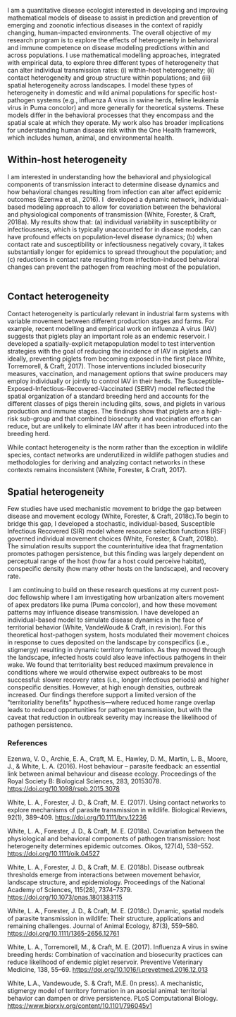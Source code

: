 I am a quantitative disease ecologist interested in developing and improving mathematical models of disease to assist in prediction and prevention of emerging and zoonotic infectious diseases in the context of rapidly changing, human-impacted environments. The overall objective of my research program is to explore the effects of heterogeneity in behavioral and immune competence on disease modeling predictions within and across populations. I use mathematical modelling approaches, integrated with empirical data, to explore three different types of heterogeneity that can alter individual transmission rates: (i) within-host heterogeneity; (ii) contact heterogeneity and group structure within populations; and (iii) spatial heterogeneity across landscapes. I model these types of heterogeneity in domestic and wild animal populations for specific host-pathogen systems (e.g., influenza A virus in swine herds, feline leukemia virus in Puma concolor) and more generally for theoretical systems. These models differ in the behavioral processes that they encompass and the spatial scale at which they operate. My work also has broader implications for understanding human disease risk within the One Health framework, which includes human, animal, and environmental health.

## Within-host heterogeneity

I am interested in understanding how the behavioral and physiological components of transmission interact to determine disease dynamics and how behavioral changes resulting from infection can alter affect epidemic outcomes (Ezenwa et al., 2016). I  developed a dynamic network, individual-based modeling approach to allow for covariation between the behavioral and physiological components of transmission (White, Forester, & Craft, 2018a). My results show that: (a) individual variability in susceptibility or infectiousness, which is typically unaccounted for in disease models, can have profound effects on population-level disease dynamics; (b) when contact rate and susceptibility or infectiousness negatively covary, it takes substantially longer for epidemics to spread throughout the population; and (c) reductions in contact rate resulting from infection-induced behavioral changes can prevent the pathogen from reaching most of the population.               

## Contact heterogeneity

Contact heterogeneity is particularly relevant in industrial farm systems with variable movement between different production stages and farms. For example, recent modelling and empirical work on influenza A virus (IAV) suggests that piglets play an important role as an endemic reservoir. I developed a spatially-explicit metapopulation model to test intervention strategies with the goal of reducing the incidence of IAV in piglets and ideally, preventing piglets from becoming exposed in the first place (White, Torremorell, & Craft, 2017). Those interventions included biosecurity measures, vaccination, and management options that swine producers may employ individually or jointly to control IAV in their herds. The Susceptible-Exposed-Infectious-Recovered-Vaccinated (SEIRV) model reflected the spatial organization of a standard breeding herd and accounts for the different classes of pigs therein including gilts, sows, and piglets in various production and immune stages. The findings show that piglets are a high-risk sub-group and that combined biosecurity and vaccination efforts can reduce, but are unlikely to eliminate IAV after it has been introduced into the breeding herd. 

While contact heterogeneity is the norm rather than the exception in wildlife species, contact networks are underutilized in wildlife pathogen studies and methodologies for deriving and analyzing contact networks in these contexts remains inconsistent (White, Forester, & Craft, 2017). 

## Spatial heterogeneity

Few studies have used mechanistic movement to bridge the gap between disease and movement ecology (White, Forester, & Craft, 2018c).To begin to bridge this gap, I developed a stochastic, individual-based, Susceptible Infectious Recovered (SIR) model where resource selection functions (RSF) governed individual movement choices (White, Forester, & Craft, 2018b). The simulation results support the counterintuitive idea that fragmentation promotes pathogen persistence, but this finding was largely dependent on perceptual range of the host (how far a host could perceive habitat), conspecific density (how many other hosts on the landscape), and recovery rate.

 I am continuing to build on these research questions at my current post-doc fellowship where I am investigating how urbanization alters movement of apex predators like puma (Puma concolor), and how these movement patterns may influence disease transmission. I have developed an individual-based model to simulate disease dynamics in the face of territorial behavior (White, VandeWoude & Craft, in revision). For this theoretical host-pathogen system, hosts modulated their movement choices in response to cues deposited on the landscape by conspecifics (i.e., stigmergy) resulting in dynamic territory formation. As they moved through the landscape, infected hosts could also leave infectious pathogens in their wake. We found that territoriality best reduced maximum prevalence in conditions where we would otherwise expect outbreaks to be most successful: slower recovery rates (i.e., longer infectious periods) and higher conspecific densities. However, at high enough densities, outbreak increased. Our findings therefore support a limited version of the “territoriality benefits” hypothesis—where reduced home range overlap leads to reduced opportunities for pathogen transmission, but with the caveat that reduction in outbreak severity may increase the likelihood of pathogen persistence.
 
 ### References
 Ezenwa, V. O., Archie, E. A., Craft, M. E., Hawley, D. M., Martin, L. B., Moore, J., & White, L. A. (2016). Host behaviour – parasite feedback: an essential link between animal behaviour and disease ecology. Proceedings of the Royal Society B: Biological Sciences, 283, 20153078. https://doi.org/10.1098/rspb.2015.3078

White, L. A., Forester, J. D., & Craft, M. E. (2017). Using contact networks to explore mechanisms of parasite transmission in wildlife. Biological Reviews, 92(1), 389–409. https://doi.org/10.1111/brv.12236

White, L. A., Forester, J. D., & Craft, M. E. (2018a). Covariation between the physiological and behavioral components of pathogen transmission: host heterogeneity determines epidemic outcomes. Oikos, 127(4), 538–552. https://doi.org/10.1111/oik.04527

White, L. A., Forester, J. D., & Craft, M. E. (2018b). Disease outbreak thresholds emerge from interactions between movement behavior, landscape structure, and epidemiology. Proceedings of the National Academy of Sciences, 115(28), 7374–7379. https://doi.org/10.1073/pnas.1801383115

White, L. A., Forester, J. D., & Craft, M. E. (2018c). Dynamic, spatial models of parasite transmission in wildlife: Their structure, applications and remaining challenges. Journal of Animal Ecology, 87(3), 559–580. https://doi.org/10.1111/1365-2656.12761

White, L. A., Torremorell, M., & Craft, M. E. (2017). Influenza A virus in swine breeding herds: Combination of vaccination and biosecurity practices can reduce likelihood of endemic piglet reservoir. Preventive Veterinary Medicine, 138, 55–69. https://doi.org/10.1016/j.prevetmed.2016.12.013

White, L.A., Vandewoude, S. & Craft, M.E. (In press). A mechanistic, stigmergy model of territory formation in an asocial animal: territorial behavior can dampen or drive persistence. PLoS Computational Biology. https://www.biorxiv.org/content/10.1101/796045v1
